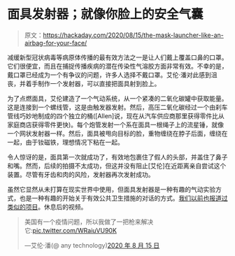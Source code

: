 # 面具发射器；就像你脸上的安全气囊

> 原文：<https://hackaday.com/2020/08/15/the-mask-launcher-like-an-airbag-for-your-face/>

减缓新型冠状病毒等病原体传播的最有效方法之一是让人们戴上覆盖口鼻的口罩。它们很便宜，而且在捕捉传播疾病的潜在传染性气溶胶方面非常有效。不幸的是，戴口罩已经成为一个有争议的问题，许多人选择不戴口罩。艾伦·潘对此感到沮丧，并着手制作一个发射器，可以直接把面具射到脸上。

为了点燃面具，艾伦建造了一个气动系统，从一个紧凑的二氧化碳罐中获取能量。这是连接到一个螺线管，这是由触发器发射。然后，高压二氧化碳经过一个由刹车管线巧妙地制成的四个独立的桶([Allen]说，现在从汽车供应商那里获得零件比从家庭商店获得零件更快)。每个炮管发射一个系在面具一根绳子上的流星锤，就像一个网状发射器一样。然后，面具被甩向目标的脸，重物缠绕在脖子后面，缠绕在一起，由于钕磁铁，理想情况下粘在一起。

令人惊讶的是，面具第一次就成功了，有效地包裹住了假人的头部，并盖住了鼻子和嘴。然而，后续的拍摄不太成功，但这并没有阻止[艾伦]在近距离亲自尝试这个装置。尽管有牙齿和肉的风险，发射器再次发射成功。

虽然它显然从未打算在现实世界中使用，但面具发射器是一种有趣的气动实验方式，也是一种有趣的开始关于有效公共卫生措施的对话的方式。[我们以前也报道过类似的项目](https://hackaday.com/2016/12/19/a-diy-net-gun-to-catch-whatever-you-want/)。休息后的视频。

> 美国有一个疫情问题，所以我做了一把枪来解决它:[pic.twitter.com/WRaiuVU90K](https://t.co/WRaiuVU90K)
> 
> —艾伦·潘(@ any technology)[2020 年 8 月 15 日](https://twitter.com/AnyTechnology/status/1294696290937380865?ref_src=twsrc%5Etfw)